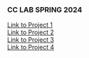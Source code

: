 ### CC LAB SPRING 2024 

[Link to Project 1](https://hanx253.github.io/advancedcclab/Project1_Poem/index.html)<br>
[Link to Project 2](https://hanx253.github.io/advancedcclab/Project2_Perspectives/index.html)<br>
[Link to Project 3](https://hanx253.github.io/advancedcclab/Project3_CommunityTool/index.html)<br>
[Link to Project 4](https://hanx253.github.io/advancedcclab/Project3_Petpet/index.html)
